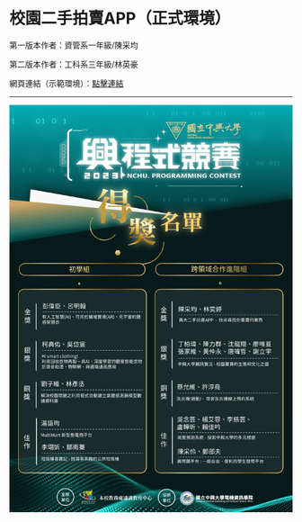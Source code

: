 <h1>校園二手拍賣APP（正式環境）</h1>
<p>第一版本作者：資管系一年級/陳采均</p>
<p>第二版本作者：工科系三年級/林英豪</p>
<p>網頁連結（示範環境）：<a href='https://tsaiii0109.github.io/nchu-secondHand/'>點擊連結</a></p>
<hr>
<img src='img/gold.jpg'>
